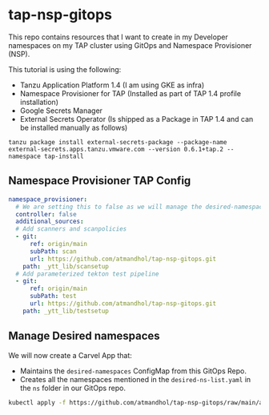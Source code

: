 # tap-nsp-gitops
This repo contains resources that I want to create in my Developer namespaces on my TAP cluster using GitOps and Namespace Provisioner (NSP).

This tutorial is using the following:
- Tanzu Application Platform 1.4 (I am using GKE as infra)
- Namespace Provisioner for TAP (Installed as part of TAP 1.4 profile installation)
- Google Secrets Manager
- External Secrets Operator (Is shipped as a Package in TAP 1.4 and can be installed manually as follows)
```
tanzu package install external-secrets-package --package-name external-secrets.apps.tanzu.vmware.com --version 0.6.1+tap.2 --namespace tap-install
```

## Namespace Provisioner TAP Config

```yaml
namespace_provisioner:
  # We are setting this to false as we will manage the desired-namespaces configmap using GitOps. All the namespaces we want to create and their params are in ns folder in the https://github.com/atmandhol/tap-nsp-gitops.git repo.
  controller: false
  additional_sources:
  # Add scanners and scanpolicies
  - git:
      ref: origin/main
      subPath: scan
      url: https://github.com/atmandhol/tap-nsp-gitops.git
    path: _ytt_lib/scansetup
  # Add parameterized tekton test pipeline
  - git:
      ref: origin/main
      subPath: test
      url: https://github.com/atmandhol/tap-nsp-gitops.git
    path: _ytt_lib/testsetup
```

## Manage Desired namespaces
We will now create a Carvel App that:
- Maintains the `desired-namespaces` ConfigMap from this GitOps Repo.
- Creates all the namespaces mentioned in the `desired-ns-list.yaml` in the `ns` folder in our GitOps repo.

```bash
kubectl apply -f https://github.com/atmandhol/tap-nsp-gitops/raw/main/apps/01-desired-namespaces-sync.yaml
```